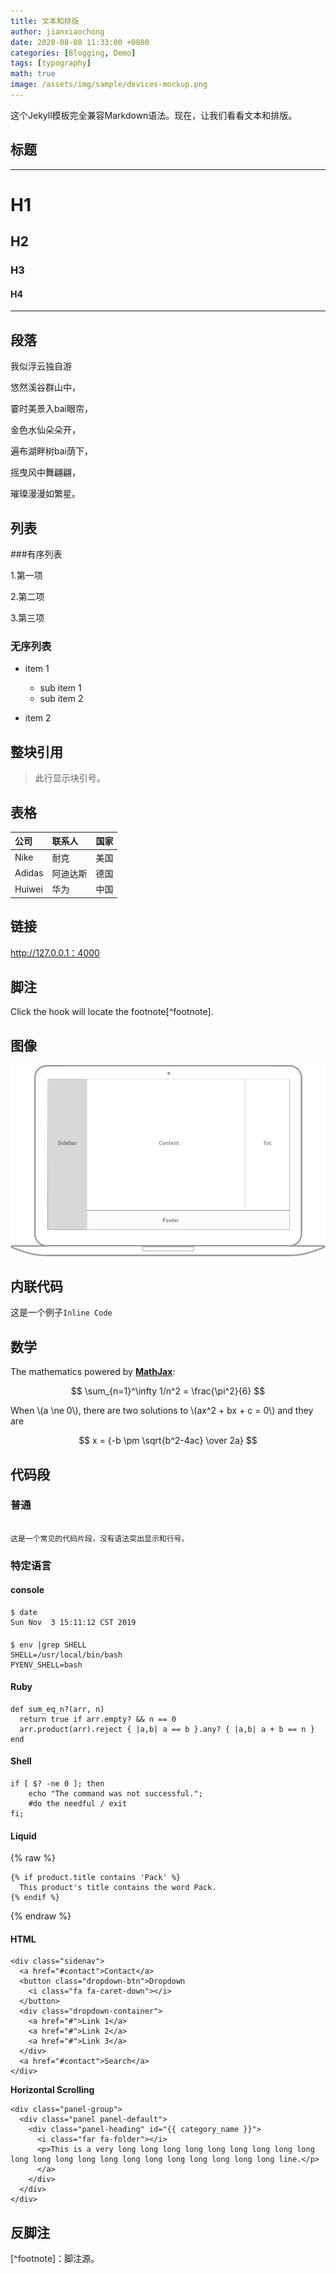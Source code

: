 ```yaml
---
title: 文本和排版
author: jianxiaochong
date: 2020-08-08 11:33:00 +0800
categories: [Blogging, Demo]
tags: [typography]
math: true
image: /assets/img/sample/devices-mockup.png
---
```


这个Jekyll模板完全兼容Markdown语法。现在，让我们看看文本和排版。

## 标题

---

# H1

<h2 data-toc-skip>H2</h2>

<h3 data-toc-skip>H3</h3>

<h4>H4</h4>

---

## 段落

我似浮云独自游

悠然溪谷群山中，

霎时美景入bai眼帘，

金色水仙朵朵开，

遍布湖畔树bai荫下，

摇曳风中舞翩翩，

璀璨漫漫如繁星。

## 列表

###有序列表

1.第一项

2.第二项

3.第三项



### 无序列表

- item 1
	- sub item 1
	- sub item 2

- item 2

## 整块引用

>此行显示块引号。

## 表格

|公司|联系人|国家|
|:-----------------------------|:-----------------|--------:|
|Nike | 耐克 |美国|
|Adidas|阿迪达斯|德国|
|Huiwei| 华为|中国|

## 链接

<http://127.0.0.1：4000>

## 脚注

Click the hook will locate the footnote[^footnote].

## 图像

![Desktop View](/assets/img/sample/mockup.png)

## 内联代码

这是一个例子`Inline Code`

## 数学

The mathematics powered by [**MathJax**](https://www.mathjax.org/):

$$ \sum_{n=1}^\infty 1/n^2 = \frac{\pi^2}{6} $$

When \\(a \ne 0\\), there are two solutions to \\(ax^2 + bx + c = 0\\) and they are

$$ x = {-b \pm \sqrt{b^2-4ac} \over 2a} $$

## 代码段

### 普通

```

这是一个常见的代码片段，没有语法突出显示和行号。

```

### 特定语言

#### console

```
$ date
Sun Nov  3 15:11:12 CST 2019
```


####

```terminal
$ env |grep SHELL
SHELL=/usr/local/bin/bash
PYENV_SHELL=bash
```

#### Ruby

```
def sum_eq_n?(arr, n)
  return true if arr.empty? && n == 0
  arr.product(arr).reject { |a,b| a == b }.any? { |a,b| a + b == n }
end
```

#### Shell

```
if [ $? -ne 0 ]; then
    echo "The command was not successful.";
    #do the needful / exit
fi;
```

#### Liquid

{% raw %}
```
{% if product.title contains 'Pack' %}
  This product's title contains the word Pack.
{% endif %}
```
{% endraw %}

#### HTML

```
<div class="sidenav">
  <a href="#contact">Contact</a>
  <button class="dropdown-btn">Dropdown
    <i class="fa fa-caret-down"></i>
  </button>
  <div class="dropdown-container">
    <a href="#">Link 1</a>
    <a href="#">Link 2</a>
    <a href="#">Link 3</a>
  </div>
  <a href="#contact">Search</a>
</div>
```

**Horizontal Scrolling**

```
<div class="panel-group">
  <div class="panel panel-default">
    <div class="panel-heading" id="{{ category_name }}">
      <i class="far fa-folder"></i>
      <p>This is a very long long long long long long long long long long long long long long long long long long long long long line.</p>
      </a>
    </div>
  </div>
</div>
```




## 反脚注



[^footnote]：脚注源。
